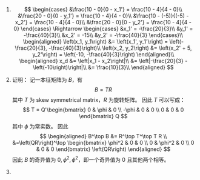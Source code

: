 1. $$
   \begin{cases}
    &\frac{10 - 0}{0 - x_1'} = \frac{10 - 4}{4 - 0}\\
    &\frac{20 - 0}{0 - y_1'} = \frac{10 - 4}{4 - 0}\\
    &\frac{10 - (-5)}{(-5) - x_2'} = \frac{10 - 4}{4 - 0}\\
    &\frac{20 - 0}{0 - y_2'} = \frac{10 - 4}{4 - 0}
   \end{cases} \Rightarrow
   \begin{cases}
    &x_1' = -\frac{20}{3}\\
    &y_1' = -\frac{40}{3}\\
    &x_2' = -15\\
    &y_2' = -\frac{40}{3}
   \end{cases}\\
   \begin{aligned}
    \left(x_1, y_1\right) &= \left(x_1', y_1'\right) = \left(-\frac{20}{3}, -\frac{40}{3}\right)\\
   \left(x_2, y_2\right) &= \left(x_2' + 5, y_2'\right) = \left(-10, -\frac{40}{3}\right)
   \end{aligned}\\
   \begin{aligned}
    x_d &= \left|x_1 - x_2\right|\\
    &= \left|-\frac{20}{3} - \left(-10\right)\right|\\
    &= \frac{10}{3}\\
   \end{aligned}
   $$   
   
2. 证明：
   记一本征矩阵为 $B$，有
   $$
   B = TR
   $$
   其中 $T$ 为 skew symmetrical matrix，$R$ 为旋转矩阵。
   因此 $T$ 可以写成：
   $$
   T = Q'\begin{bmatrix}
      0 & \phi & 0 \\
      -\phi & 0 & 0 \\
      0 & 0 & 0
   \end{bmatrix} Q
   $$
   其中 $\phi$ 为常实数。
   因此
   $$
   \begin{aligned}
      B^\top B &= R^\top T^\top T R \\
      &=\left(QR\right)^\top \begin{bmatrix}
         \phi^2 & 0 & 0 \\
         0 & \phi^2 & 0 \\
         0 & 0 & 0
      \end{bmatrix} \left(QR\right)
   \end{aligned}
   $$
   因此 $B$ 的奇异值为 $0, \phi^2,\phi^2$，即一个奇异值为 $0$ 且其他两个相等。
3. 
